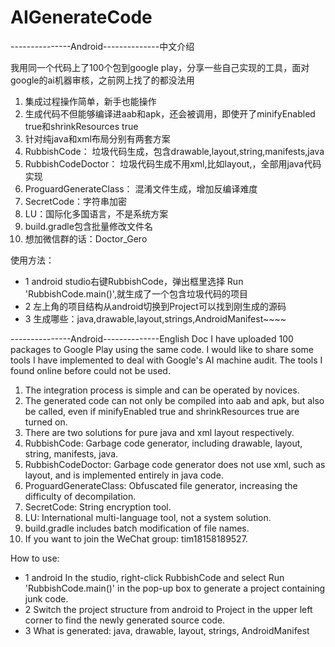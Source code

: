 # AIGenerateCode

---------------Android--------------中文介绍

我用同一个代码上了100个包到google play，分享一些自己实现的工具，面对google的ai机器审核，之前网上找了的都没法用

1. 集成过程操作简单，新手也能操作
2. 生成代码不但能够编译进aab和apk，还会被调用，即使开了minifyEnabled true和shrinkResources true
3. 针对纯java和xml布局分别有两套方案
4. RubbishCode： 垃圾代码生成，包含drawable,layout,string,manifests,java
5. RubbishCodeDoctor： 垃圾代码生成不用xml,比如layout,，全部用java代码实现
6. ProguardGenerateClass： 混淆文件生成，增加反编译难度
7. SecretCode：字符串加密
8. LU：国际化多国语言，不是系统方案
9. build.gradle包含批量修改文件名
10. 想加微信群的话：Doctor_Gero

   使用方法：
*    1 android studio右键RubbishCode，弹出框里选择 Run 'RubbishCode.main()',就生成了一个包含垃圾代码的项目
*    2 左上角的项目结构从android切换到Project可以找到刚生成的源码
*    3 生成哪些：java,drawable,layout,strings,AndroidManifest~~~~


---------------Android--------------English Doc
I have uploaded 100 packages to Google Play using the same code. I would like to share some tools I have implemented to deal with Google's AI machine audit. The tools I found online before could not be used.

1. The integration process is simple and can be operated by novices.
2. The generated code can not only be compiled into aab and apk, but also be called, even if minifyEnabled true and shrinkResources true are turned on.
3. There are two solutions for pure java and xml layout respectively.
4. RubbishCode: Garbage code generator, including drawable, layout, string, manifests, java.
5. RubbishCodeDoctor: Garbage code generator does not use xml, such as layout, and is implemented entirely in java code.
6. ProguardGenerateClass: Obfuscated file generator, increasing the difficulty of decompilation.
7. SecretCode: String encryption tool.
8. LU: International multi-language tool, not a system solution.
9. build.gradle includes batch modification of file names.
10. If you want to join the WeChat group: tim18158189527.

How to use:

* 1 android In the studio, right-click RubbishCode and select Run 'RubbishCode.main()' in the pop-up box to generate a project containing junk code.
* 2 Switch the project structure from android to Project in the upper left corner to find the newly generated source code.
* 3 What is generated: java, drawable, layout, strings, AndroidManifest